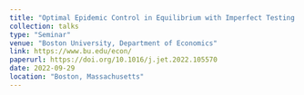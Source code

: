 ```yaml
---
title: "Optimal Epidemic Control in Equilibrium with Imperfect Testing and Enforcement"
collection: talks
type: "Seminar"
venue: "Boston University, Department of Economics"
link: https://www.bu.edu/econ/
paperurl: https://doi.org/10.1016/j.jet.2022.105570
date: 2022-09-29
location: "Boston, Massachusetts"
---
```

